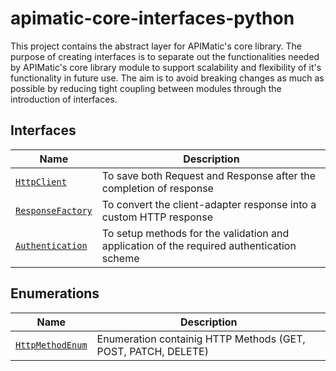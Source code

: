 # apimatic-core-interfaces-python
This project contains the abstract layer for APIMatic's core library. The purpose of creating interfaces is to separate out the functionalities needed by APIMatic's core library module to support scalability and flexibility of it's functionality in future use. The aim is to avoid breaking changes as much as possible by reducing tight coupling between modules through the introduction of interfaces.

## Interfaces
| Name                                                                    | Description                                                                                |
|-------------------------------------------------------------------------|--------------------------------------------------------------------------------------------|
| [`HttpClient`](core_interfaces/client/http_client.py)                   | To save both Request and Response after the completion of response                         |
| [`ResponseFactory`](core_interfaces/factories/response_factory.py)      | To convert the client-adapter response into a custom HTTP response                         |
| [`Authentication`](core_interfaces/types/authentication.py)             | To setup methods for the validation and application of the required authentication scheme  |


## Enumerations
| Name                                                                          | Description                                                     |
|-------------------------------------------------------------------------------|-----------------------------------------------------------------|
| [`HttpMethodEnum`](core_interfaces/types/http_method_enum.py )                | Enumeration containig HTTP Methods (GET, POST, PATCH, DELETE)   |
